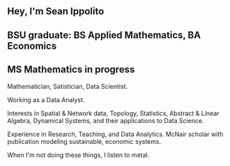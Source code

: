 ## Hey, I'm Sean Ippolito

## BSU graduate: BS Applied Mathematics, BA Economics
## MS Mathematics in progress

Mathematician, Satistician, Data Scientist.

Working as a Data Analyst.

Interests in Spatial & Network data, Topology, Statistics, Abstract & Linear Algebra, Dynamical Systems, and their applications to Data Science.

Experience in Research, Teaching, and Data Analytics.
McNair scholar with publication modeling sustainable, economic systems.

When I'm not doing these things, I listen to metal.
